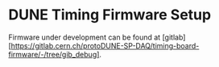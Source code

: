 # DUNE Timing Firmware Setup

Firmware under development can be found at [gitlab][https://gitlab.cern.ch/protoDUNE-SP-DAQ/timing-board-firmware/-/tree/gib_debug].

